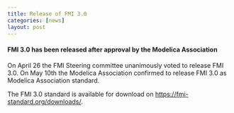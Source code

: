 ```yaml
---
title: Release of FMI 3.0
categories: [news]
layout: post
---
```


#### FMI 3.0 has been released after approval by the Modelica Association

On April 26 the FMI Steering committee unanimously voted to release FMI 3.0.
On May 10th the Modelica Association confirmed to release FMI 3.0 as Modelica Association standard.

The FMI 3.0 standard is available for download on https://fmi-standard.org/downloads/.